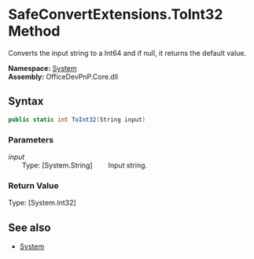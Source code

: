 # SafeConvertExtensions.ToInt32 Method  
Converts the input string to a Int64 and if null, it returns the default value.  

**Namespace:** [System](System.md)  
**Assembly:** OfficeDevPnP.Core.dll  
## Syntax
```C#
public static int ToInt32(String input)
```
### Parameters
*input*  
&emsp;&emsp;Type: [System.String] 
&emsp;&emsp;Input string.  
  
### Return Value
Type: [System.Int32]  

## See also
- [System](System.md)
